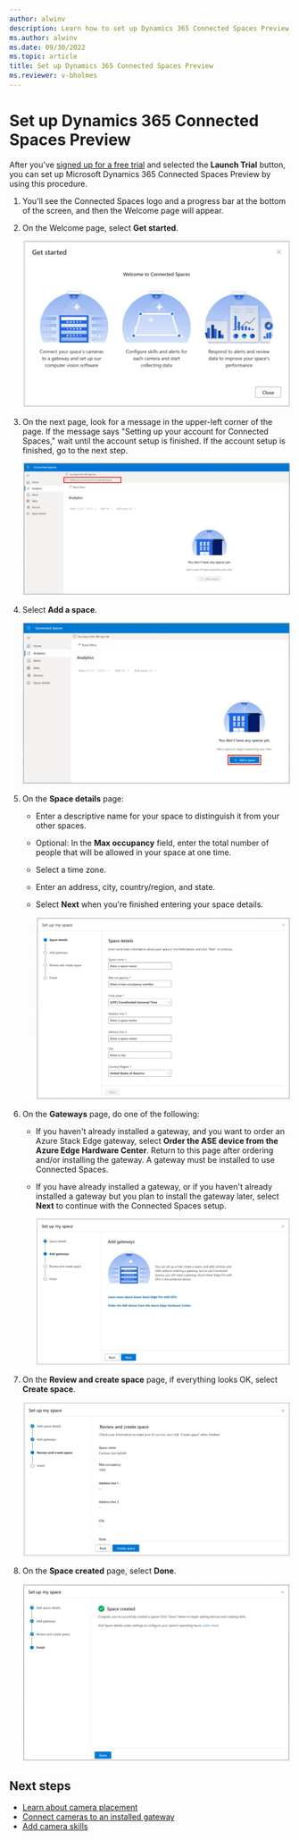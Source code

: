 ```yaml
---
author: alwinv
description: Learn how to set up Dynamics 365 Connected Spaces Preview
ms.author: alwinv
ms.date: 09/30/2022
ms.topic: article
title: Set up Dynamics 365 Connected Spaces Preview
ms.reviewer: v-bholmes
---
```


# Set up Dynamics 365 Connected Spaces Preview

After you've [signed up for a free trial](trial-signup.md) and selected the **Launch Trial** button, you can set up Microsoft Dynamics 365 Connected Spaces Preview by using this procedure. 

1. You'll see the Connected Spaces logo and a progress bar at the bottom of the screen, and then the Welcome page will appear. 

2. On the Welcome page, select **Get started**.

   ![Screenshot of Get started page.](media/setup-welcome.JPG "Screenshot of Get started page")

3. On the next page, look for a message in the upper-left corner of the page. If the message says "Setting up your account for Connected Spaces," wait until the account setup is finished. If the account setup is finished, go to the next step. 

     ![Screenshot of Setting up your account for Connected Spaces message.](media/setup-installing.JPG "Screenshot of Setting up your account for Connected Spaces message")
  
4. Select **Add a space**.

   ![Screenshot of Get started page with Add a space highlighted.](media/setup-add-space.JPG "Screenshot of Get started page with Add a space highlighted")

5. On the **Space details** page:

    - Enter a descriptive name for your space to distinguish it from your other spaces.

    - Optional: In the **Max occupancy** field, enter the total number of people that will be allowed in your space at one time. 

    - Select a time zone.

    - Enter an address, city, country/region, and state.
    
    - Select **Next** when you're finished entering your space details.

      ![Screenshot of Space details page.](media/setup-space-details.JPG "Screenshot of Space details page")
   
6. On the **Gateways** page, do one of the following:

    - If you haven't already installed a gateway, and you want to order an Azure Stack Edge gateway, select **Order the ASE device from the Azure Edge Hardware Center**. Return to this page after ordering and/or installing the gateway. A gateway must be installed to use Connected Spaces.  
    - If you have already installed a gateway, or if you haven't already installed a gateway but you plan to install the gateway later, select **Next** to continue with the Connected Spaces setup.

        ![Screenshot of Gateways page.](media/setup-add-gateways.JPG "Screenshot of Gateways page")
        
7. On the **Review and create space** page, if everything looks OK, select **Create space**.

    ![Screenshot of Review and create space page.](media/setup-review-space.JPG "Screenshot of Review and create space page")
    
8. On the **Space created** page, select **Done**.

    ![Screenshot of Done page.](media/setup-created.JPG "Screenshot of Done page")

## Next steps

- [Learn about camera placement](camera-placement-checklist.md)
- [Connect cameras to an installed gateway](web-app-cameras-connect.md)
- [Add camera skills](web-app-cameras-add-skills.md)
